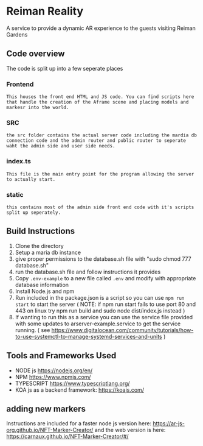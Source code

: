 # Reiman Reality
A service to provide a dynamic AR experience to the guests visiting Reiman Gardens


## Code overview
The code is split up into a few seperate places 

### Frontend 
	This houses the front end HTML and JS code. You can find scripts here that handle the creation of the Aframe scene and placing models and markesr into the world.
### SRC 
	the src folder contains the actual server code including the mardia db connection code and the admin router and public router to seperate waht the admin side and user side needs.
### index.ts 
	This file is the main entry point for the program allowing the server to actually start.
### static
	this contains most of the admin side front end code with it's scripts split up seperately.

## Build Instructions

1. Clone the directory
2. Setup a maria db instance 
3. give proper permissions to the database.sh file with "sudo chmod 777 database.sh"
4. run the database.sh file and follow instructions it provides
5. Copy `.env-example` to a new file called `.env` and modify with appropriate database information
6. Install Node.js and npm
7. Run included in the package.json is a script so you can use `npm run start` to start the server ( NOTE: if npm run start fails to use port 80 and 443 on linux try npm run build and sudo node dist/index.js instead )
8. If wanting to run this as a service you can use the service file provided with some updates to arserver-example.service to get the service running. ( see https://www.digitalocean.com/community/tutorials/how-to-use-systemctl-to-manage-systemd-services-and-units )

## Tools and Frameworks Used

- NODE js https://nodejs.org/en/
- NPM https://www.npmjs.com/
- TYPESCRIPT https://www.typescriptlang.org/
- KOA js as a backend framework: https://koajs.com/

## adding new markers
Instructions are included for a faster node js version 
here: https://ar-js-org.github.io/NFT-Marker-Creator/
and the web version is 
here: https://carnaux.github.io/NFT-Marker-Creator/#/
